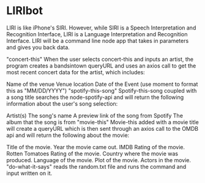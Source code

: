 # LIRIbot

LIRI is like iPhone's SIRI. However, while SIRI is a Speech Interpretation and Recognition Interface, LIRI is a Language Interpretation and Recognition Interface. LIRI will be a command line node app that takes in parameters and gives you back data.


"concert-this"
When the user selects concert-this and inputs an artist, the program creates a bandsintown queryURL and uses an axios call to get the most recent concert data for the artist, which includes:

Name of the venue
Venue location
Date of the Event (use moment to format this as "MM/DD/YYYY")
"spotify-this-song"
Spotify-this-song coupled with a song title searches the node-spotify-api and will return the following information about the user's song selection:

Artist(s)
The song's name
A preview link of the song from Spotify
The album that the song is from
"movie-this"
Movie-this added with a movie title will create a queryURL which is then sent through an axios call to the OMDB api and will return the following about the movie:

Title of the movie.
Year the movie came out.
IMDB Rating of the movie.
Rotten Tomatoes Rating of the movie.
Country where the movie was produced.
Language of the movie.
Plot of the movie.
Actors in the movie.
"do-what-it-says"
reads the random.txt file and runs the command and input written on it.